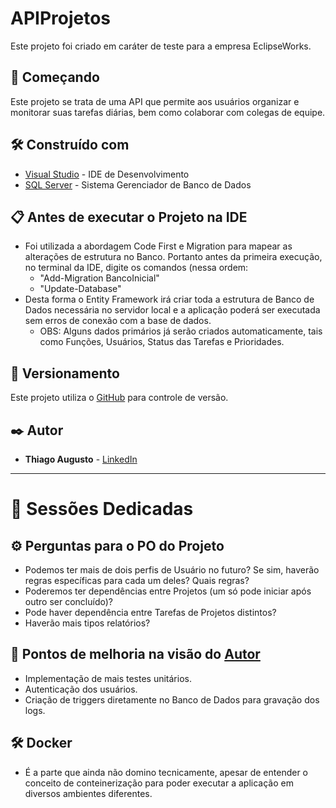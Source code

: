 # APIProjetos
Este projeto foi criado em caráter de teste para a empresa EclipseWorks.

## 🚀 Começando
Este projeto se trata de uma API que permite aos usuários organizar e monitorar suas tarefas diárias, bem como colaborar com colegas de equipe.

## 🛠️ Construído com
* [Visual Studio](https://visualstudio.microsoft.com/pt-br/vs/community/) - IDE de Desenvolvimento
* [SQL Server](https://learn.microsoft.com/en-us/sql/ssms/download-sql-server-management-studio-ssms?view=sql-server-ver16) - Sistema Gerenciador de Banco de Dados

## 📋 Antes de executar o Projeto na IDE
* Foi utilizada a abordagem Code First e Migration para mapear as alterações de estrutura no Banco. Portanto antes da primeira execução, no terminal da IDE, digite os comandos (nessa ordem:
  - "Add-Migration BancoInicial"
  - "Update-Database"
* Desta forma o Entity Framework irá criar toda a estrutura de Banco de Dados necessária no servidor local e a aplicação poderá ser executada sem erros de conexão com a base de dados.
  - OBS: Alguns dados primários já serão criados automaticamente, tais como Funções, Usuários, Status das Tarefas e Prioridades.

## 📌 Versionamento
Este projeto utiliza o [GitHub](https://github.com/) para controle de versão.

## ✒️ Autor
* **Thiago Augusto** - [LinkedIn](https://www.linkedin.com/in/thiago-augusto-aa160468/)

------------

# 📄 Sessões Dedicadas
## ⚙️ Perguntas para o PO do Projeto
* Podemos ter mais de dois perfis de Usuário no futuro? Se sim, haverão regras específicas para cada um deles? Quais regras?
* Poderemos ter dependências entre Projetos (um só pode iniciar após outro ser concluído)?
* Pode haver dependência entre Tarefas de Projetos distintos?
* Haverão mais tipos relatórios?

## 🔧 Pontos de melhoria na visão do **[Autor](#%EF%B8%8F-autor)**
* Implementação de mais testes unitários.
* Autenticação dos usuários.
* Criação de triggers diretamente no Banco de Dados para gravação dos logs.

## 🛠️ Docker
* É a parte que ainda não domino tecnicamente, apesar de entender o conceito de conteinerização para poder executar a aplicação em diversos ambientes diferentes.
